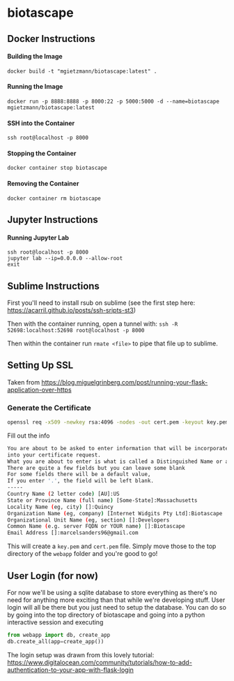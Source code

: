 # biotascape

## Docker Instructions

#### Building the Image
`docker build -t "mgietzmann/biotascape:latest" .`

#### Running the Image
`docker run -p 8888:8888 -p 8000:22 -p 5000:5000 -d --name=biotascape mgietzmann/biotascape:latest`

#### SSH into the Container
`ssh root@localhost -p 8000`

#### Stopping the Container
`docker container stop biotascape`

#### Removing the Container
`docker container rm biotascape`

## Jupyter Instructions

#### Running Jupyter Lab
```
ssh root@localhost -p 8000
jupyter lab --ip=0.0.0.0 --allow-root
exit
```

## Sublime Instructions
First you'll need to install rsub on sublime (see the first step here: https://acarril.github.io/posts/ssh-sripts-st3)

Then with the container running, open a tunnel with:
`ssh -R 52698:localhost:52698 root@localhost -p 8000`

Then within the container run `rmate <file>` to pipe that file up to sublime.

## Setting Up SSL

Taken from https://blog.miguelgrinberg.com/post/running-your-flask-application-over-https

### Generate the Certificate

```bash
openssl req -x509 -newkey rsa:4096 -nodes -out cert.pem -keyout key.pem -days 365
```

Fill out the info

```bash
You are about to be asked to enter information that will be incorporated
into your certificate request.
What you are about to enter is what is called a Distinguished Name or a DN.
There are quite a few fields but you can leave some blank
For some fields there will be a default value,
If you enter '.', the field will be left blank.
-----
Country Name (2 letter code) [AU]:US
State or Province Name (full name) [Some-State]:Massachusetts
Locality Name (eg, city) []:Quincy
Organization Name (eg, company) [Internet Widgits Pty Ltd]:Biotascape
Organizational Unit Name (eg, section) []:Developers
Common Name (e.g. server FQDN or YOUR name) []:Biotascape
Email Address []:marcelsanders96@gmail.com
```

This will create a `key.pem` and `cert.pem` file. Simply move those to the top directory of the `webapp` folder and you're good to go!

## User Login (for now)
For now we'll be using a sqlite database to store everything as there's no need for anything more exciting than that while we're developing stuff. User login will all be there but you just need to setup the database. You can do so by going into the top directory of biotascape and going into a python interactive session and executing 

```python
from webapp import db, create_app
db.create_all(app=create_app())
```

The login setup was drawn from this lovely tutorial: https://www.digitalocean.com/community/tutorials/how-to-add-authentication-to-your-app-with-flask-login